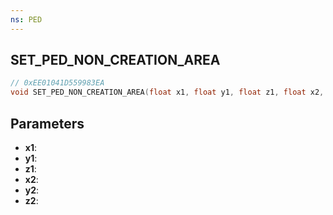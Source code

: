 ```yaml
---
ns: PED
---
```

## SET_PED_NON_CREATION_AREA

```c
// 0xEE01041D559983EA
void SET_PED_NON_CREATION_AREA(float x1, float y1, float z1, float x2, float y2, float z2);
```

## Parameters
* **x1**:
* **y1**:
* **z1**:
* **x2**:
* **y2**:
* **z2**:
